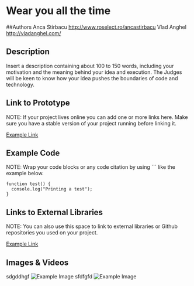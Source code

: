 # Wear you all the time


##Authors
Anca Stirbacu http://www.roselect.ro/ancastirbacu
Vlad Anghel http://vladanghel.com/

## Description
Insert a description containing about 100 to 150 words, including your motivation and the meaning behind your idea and execution. The Judges will be keen to know how your idea pushes the boundaries of code and technology. 

## Link to Prototype
NOTE: If your project lives online you can add one or more links here. Make sure you have a stable version of your project running before linking it.

[Example Link](http://www.google.com "Example Link")

## Example Code
NOTE: Wrap your code blocks or any code citation by using ``` like the example below.
```
function test() {
  console.log("Printing a test");
}
```
## Links to External Libraries
 NOTE: You can also use this space to link to external libraries or Github repositories you used on your project.

[Example Link](http://www.google.com "Example Link")

## Images & Videos
sdgddhgf
![Example Image](../project_images/20120412-004149-sunflow.png?raw=true "Example Image")
sfdfgfd
![Example Image](../project_images/20120412-004149-sunflow.png?raw=true "Example Image")



